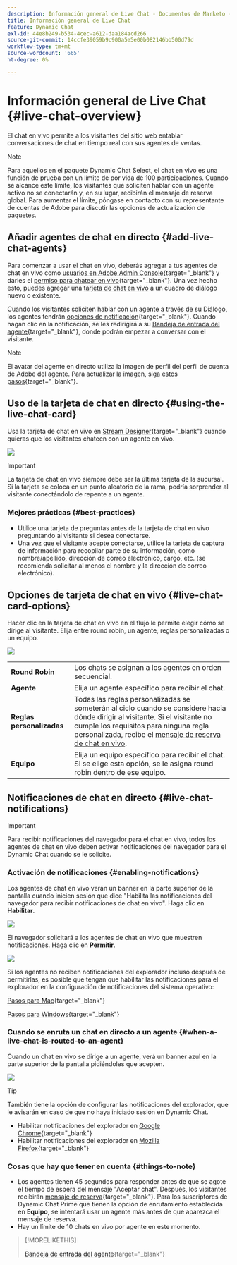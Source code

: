 ```yaml
---
description: Información general de Live Chat - Documentos de Marketo - Documentación del producto
title: Información general de Live Chat
feature: Dynamic Chat
exl-id: 44e8b249-b534-4cec-a612-daa184acd266
source-git-commit: 14ccfe39059b9c900a5e5e00b082146bb500d79d
workflow-type: tm+mt
source-wordcount: '665'
ht-degree: 0%

---
```


# Información general de Live Chat {#live-chat-overview}

El chat en vivo permite a los visitantes del sitio web entablar conversaciones de chat en tiempo real con sus agentes de ventas.

>[!NOTE]
>
>Para aquellos en el paquete Dynamic Chat Select, el chat en vivo es una función de prueba con un límite de por vida de 100 participaciones. Cuando se alcance este límite, los visitantes que soliciten hablar con un agente activo no se conectarán y, en su lugar, recibirán el mensaje de reserva global. Para aumentar el límite, póngase en contacto con su representante de cuentas de Adobe para discutir las opciones de actualización de paquetes.

## Añadir agentes de chat en directo {#add-live-chat-agents}

Para comenzar a usar el chat en vivo, deberás agregar a tus agentes de chat en vivo como [usuarios en Adobe Admin Console](/help/marketo/product-docs/demand-generation/dynamic-chat/setup-and-configuration/add-or-remove-chat-users.md#add-a-chat-user){target="_blank"} y darles el [permiso para chatear en vivo](/help/marketo/product-docs/demand-generation/dynamic-chat/setup-and-configuration/permissions.md){target="_blank"}. Una vez hecho esto, puedes agregar una [tarjeta de chat en vivo](#using-the-live-chat-card) a un cuadro de diálogo nuevo o existente.

Cuando los visitantes soliciten hablar con un agente a través de su Diálogo, los agentes tendrán [opciones de notificación](/help/marketo/product-docs/demand-generation/dynamic-chat/live-chat/agent-inbox.md#live-chat-notifications){target="_blank"}. Cuando hagan clic en la notificación, se les redirigirá a su [Bandeja de entrada del agente](/help/marketo/product-docs/demand-generation/dynamic-chat/live-chat/agent-inbox.md){target="_blank"}, donde podrán empezar a conversar con el visitante.

>[!NOTE]
>
>El avatar del agente en directo utiliza la imagen de perfil del perfil de cuenta de Adobe del agente. Para actualizar la imagen, siga [estos pasos](https://helpx.adobe.com/manage-account/using/edit-adobe-account-personal-profile.html){target="_blank"}.

## Uso de la tarjeta de chat en directo {#using-the-live-chat-card}

Usa la tarjeta de chat en vivo en [Stream Designer](/help/marketo/product-docs/demand-generation/dynamic-chat/automated-chat/stream-designer.md){target="_blank"} cuando quieras que los visitantes chateen con un agente en vivo.

![](assets/live-chat-overview-1.png)

>[!IMPORTANT]
>
>La tarjeta de chat en vivo siempre debe ser la última tarjeta de la sucursal. Si la tarjeta se coloca en un punto aleatorio de la rama, podría sorprender al visitante conectándolo de repente a un agente.

### Mejores prácticas {#best-practices}

* Utilice una tarjeta de preguntas antes de la tarjeta de chat en vivo preguntando al visitante si desea conectarse.
* Una vez que el visitante acepte conectarse, utilice la tarjeta de captura de información para recopilar parte de su información, como nombre/apellido, dirección de correo electrónico, cargo, etc. (se recomienda solicitar al menos el nombre y la dirección de correo electrónico).

## Opciones de tarjeta de chat en vivo {#live-chat-card-options}

Hacer clic en la tarjeta de chat en vivo en el flujo le permite elegir cómo se dirige al visitante. Elija entre round robin, un agente, reglas personalizadas o un equipo.

![](assets/live-chat-overview-2.png)

<table> 
 <tbody> 
  <tr> 
   <td><b>Round Robin</b></td>
   <td>Los chats se asignan a los agentes en orden secuencial.</td>
  </tr> 
  <tr> 
   <td><b>Agente</b></td>
   <td>Elija un agente específico para recibir el chat.</td>
  </tr>
    <tr> 
   <td><b>Reglas personalizadas</b></td>
   <td>Todas las reglas personalizadas se someterán al ciclo cuando se considere hacia dónde dirigir al visitante. Si el visitante no cumple los requisitos para ninguna regla personalizada, recibe el <a href="/help/marketo/product-docs/demand-generation/dynamic-chat/setup-and-configuration/agent-management.md#live-chat-fallback" target="_blank">mensaje de reserva de chat en vivo</a>.</td>
  </tr> 
  <tr> 
   <td><b>Equipo</b></td>
   <td>Elija un equipo específico para recibir el chat. Si se elige esta opción, se le asigna round robin dentro de ese equipo.</td>
  </tr>
 </tbody> 
</table>

## Notificaciones de chat en directo {#live-chat-notifications}

>[!IMPORTANT]
>
>Para recibir notificaciones del navegador para el chat en vivo, todos los agentes de chat en vivo deben activar notificaciones del navegador para el Dynamic Chat cuando se le solicite.

### Activación de notificaciones {#enabling-notifications}

Los agentes de chat en vivo verán un banner en la parte superior de la pantalla cuando inicien sesión que dice &quot;Habilita las notificaciones del navegador para recibir notificaciones de chat en vivo&quot;. Haga clic en **Habilitar**.

![](assets/live-chat-overview-4.png)

El navegador solicitará a los agentes de chat en vivo que muestren notificaciones. Haga clic en **Permitir**.

![](assets/live-chat-overview-5.png)

Si los agentes no reciben notificaciones del explorador incluso después de permitirlas, es posible que tengan que habilitar las notificaciones para el explorador en la configuración de notificaciones del sistema operativo:

[Pasos para Mac](https://support.apple.com/guide/mac-help/change-notifications-settings-mh40583/mac){target="_blank"}

[Pasos para Windows](https://support.microsoft.com/en-us/windows/change-notification-settings-in-windows-8942c744-6198-fe56-4639-34320cf9444e){target="_blank"}

### Cuando se enruta un chat en directo a un agente {#when-a-live-chat-is-routed-to-an-agent}

Cuando un chat en vivo se dirige a un agente, verá un banner azul en la parte superior de la pantalla pidiéndoles que acepten.

![](assets/live-chat-overview-3.png)

>[!TIP]
>
>También tiene la opción de configurar las notificaciones del explorador, que le avisarán en caso de que no haya iniciado sesión en Dynamic Chat.
>
>* Habilitar notificaciones del explorador en [Google Chrome](https://support.google.com/chrome/answer/3220216?hl=en&amp;co=GENIE.Platform%3DDesktop){target="_blank"}
>* Habilitar notificaciones del explorador en [Mozilla Firefox](https://support.mozilla.org/en-US/kb/push-notifications-firefox){target="_blank"}

### Cosas que hay que tener en cuenta {#things-to-note}

* Los agentes tienen 45 segundos para responder antes de que se agote el tiempo de espera del mensaje &quot;Aceptar chat&quot;. Después, los visitantes recibirán [mensaje de reserva](/help/marketo/product-docs/demand-generation/dynamic-chat/setup-and-configuration/agent-management.md#live-chat-fallback){target="_blank"}. Para los suscriptores de Dynamic Chat Prime que tienen la opción de enrutamiento establecida en **Equipo**, se intentará usar un agente más antes de que aparezca el mensaje de reserva.
* Hay un límite de 10 chats en vivo por agente en este momento.

>[!MORELIKETHIS]
>
>[Bandeja de entrada del agente](/help/marketo/product-docs/demand-generation/dynamic-chat/live-chat/agent-inbox.md){target="_blank"}
